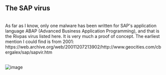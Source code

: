 
<h2>The SAP virus</h2>
<br>
As far as I know, only one malware has been written for SAP's application language ABAP (Advanced Business Application Programming), and that is the Rivpas virus listed here. 
It is very much a proof of concept. The earliest mention I could find is from 2001:
https://web.archive.org/web/20011207213902/http://www.geocities.com/cbergalex/sap/sapvir.htm
<br><br>

![image](https://github.com/user-attachments/assets/c3e91e35-16bf-4e0f-821c-aec89835680f)





